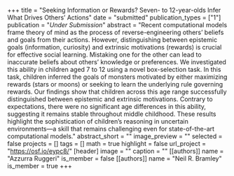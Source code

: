 +++
title = "Seeking Information or Rewards? Seven- to 12-year-olds Infer What Drives Others’ Actions"
date = "submitted"
publication_types = ["1"]
publication = "_Under Submission_"
abstract = "Recent computational models frame theory of mind as the process of reverse-engineering others’ beliefs and goals from their actions. However, distinguishing between epistemic goals (information, curiosity) and extrinsic motivations (rewards) is crucial for effective social learning. Mistaking one for the other can lead to inaccurate beliefs about others’ knowledge or preferences. We investigated this ability in children aged 7 to 12 using a novel box-selection task. In this task, children inferred the goals of monsters motivated by either maximizing rewards (stars or moons) or seeking to learn the underlying rule governing rewards. Our findings show that children across this age range successfully distinguished between epistemic and extrinsic motivations. Contrary to expectations, there were no significant age differences in this ability, suggesting it remains stable throughout middle childhood. These results highlight the sophistication of children’s reasoning in uncertain environments—a skill that remains challenging even for state-of-the-art computational models."
abstract_short = ""
image_preview = ""
selected = false
projects = []
tags = []
math = true
highlight = false
url_project = "https://osf.io/eypc8/"
[header]
image = ""
caption = ""
[[authors]]
	name = "Azzurra Ruggeri"
	is_member = false
[[authors]]
	name = "Neil R. Bramley"
	is_member = true
+++
